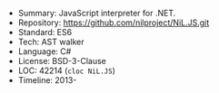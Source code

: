 * Summary:    JavaScript interpreter for .NET.
* Repository: https://github.com/nilproject/NiL.JS.git
* Standard:   ES6
* Tech:       AST walker
* Language:   C#
* License:    BSD-3-Clause
* LOC:        42214 (`cloc NiL.JS`)
* Timeline:   2013-
